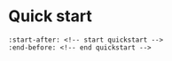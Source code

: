 # Quick start

```{include} ../README.md
:start-after: <!-- start quickstart -->
:end-before: <!-- end quickstart -->
```